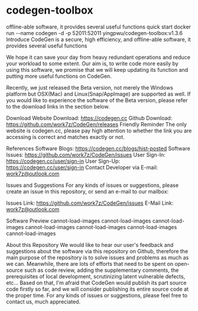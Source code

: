 # codegen-toolbox
offline-able software, it provides several useful functions
quick start
docker run --name codegen -d -p 52011:52011 yingpwu/codegen-toolbox:v1.3.6
Introduce
CodeGen is a secure, high efficiency, and offline-able software, it provides several useful functions

We hope it can save your day from heavy redundant operations and reduce your workload to some extent. Our aim is, to write code more easily by using this software, we promise that we will keep updating its function and putting more useful functions on CodeGen.

Recently, we just released the Beta version, not merely the Windows platform but OSX(Mac) and Linux(Snap/AppImage) are supported as well. If you would like to experience the software of the Beta version, please refer to the download links in the section below.

Download
Website Download: https://codegen.cc Github Download: https://github.com/work7z/CodeGen/releases Friendly Reminder The only website is codegen.cc, please pay high attention to whether the link you are accessing is correct and matches exactly or not.

References
Software Blogs: https://codegen.cc/blogs/hist-posted Software Issues: https://github.com/work7z/CodeGen/issues User Sign-In: https://codegen.cc/user/sign-in User Sign-Up: https://codegen.cc/user/sign-in Contact Developer via E-mail: work7z@outlook.com

Issues and Suggestions
For any kinds of issues or suggestions, please create an issue in this repository, or send an e-mail to our mailbox:

Issues Link: https://github.com/work7z/CodeGen/issues E-Mail Link: work7z@outlook.com

Software Preview
cannot-load-images cannot-load-images cannot-load-images cannot-load-images cannot-load-images cannot-load-images cannot-load-images

About this Repository
We would like to hear our user's feedback and suggestions about the software via this repository on Github, therefore the main purpose of the repository is to solve issues and problems as much as we can. Meanwhile, there are lots of efforts that need to be spent on open-source such as code review, adding the supplementary comments, the prerequisites of local development, scrutinizing latent vulnerable defects, etc... Based on that, I'm afraid that CodeGen would publish its part source code firstly so far, and we will consider publishing its entire source code at the proper time. For any kinds of issues or suggestions, please feel free to contact us, much appreciated.

